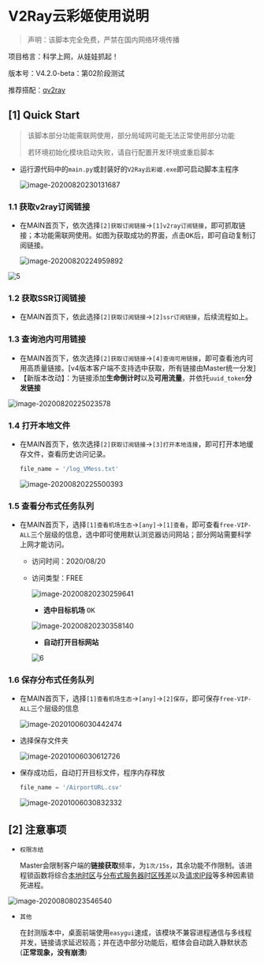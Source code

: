 # V2Ray云彩姬使用说明

> 声明：该脚本完全免费，严禁在国内网络环境传播

项目格言：科学上网，从娃娃抓起！

版本号：V4.2.0-beta：第02阶段测试

推荐搭配：[qv2ray](https://qv2ray.net/)

## [1] Quick Start

> 该脚本部分功能需联网使用，部分局域网可能无法正常使用部分功能
>
> 若环境初始化模块启动失败，请自行配置开发环境或重启脚本

- 运行源代码中的`main.py`或封装好的`V2Ray云彩姬.exe`即可启动脚本主程序

  ![image-20200820230131687](https://i.loli.net/2020/08/20/SUE7cRsaQoudLTk.png)

### 1.1 获取v2ray订阅链接

- 在MAIN首页下，依次选择`[2]获取订阅链接`->`[1]v2ray订阅链接`，即可抓取链接；本功能需联网使用。如图为获取成功的界面，点击<kbd>OK</kbd>后，即可自动复制订阅链接。

  ![image-20200820224959892](https://i.loli.net/2020/10/06/SpYkGOtm5JoCIdH.png)

![5](https://i.loli.net/2020/10/06/dLpg64V5yJnqRc3.png)

### 1.2 获取SSR订阅链接

- 在MAIN首页下，依此选择`[2]获取订阅链接`->`[2]ssr订阅链接`，后续流程如上。


### 1.3 查询池内可用链接

- 在MAIN首页下，依次选择`[2]获取订阅链接`->`[4]查询可用链接`，即可查看池内可用高质量链接。[v4版本客户端不支持选中获取，所有链接由Master统一分发]
- 【新版本改动】：为链接添加**生命倒计时**以及**可用流量**，并依托`uuid_token`**分发链接**

![image-20200820225023578](https://i.loli.net/2020/08/20/KSPwNEU2GaxHAl1.png)

### 1.4 打开本地文件

- 在MAIN首页下，依次选择`[2]获取订阅链接`->`[3]打开本地连接`，即可打开本地缓存文件，查看历史访问记录。

  ```python
  file_name = '/log_VMess.txt'
  ```

  ![image-20200820225500393](https://i.loli.net/2020/08/20/S84kquJiTRUtrCj.png)			

### 1.5 查看分布式任务队列

- 在MAIN首页下，选择`[1]查看机场生态`->`[any]`->`[1]查看`，即可查看`free-VIP-ALL`三个层级的信息，选中即可使用默认浏览器访问网站；部分网站需要科学上网才能访问。

  - 访问时间：2020/08/20

  - 访问类型：FREE

    ![image-20200820230259641](https://i.loli.net/2020/08/20/UNsGA89b5QRXBOx.png)

    - **选中目标机场**   <kbd>OK</kbd>

    ![image-20200820230358140](https://i.loli.net/2020/08/20/xXbUEJjsfe6dylt.png)

    - **自动打开目标网站**

    ![6](https://i.loli.net/2020/10/06/2QoPy7dVbNe3qpf.png)

### 1.6 保存分布式任务队列

- 在MAIN首页下，选择`[1]查看机场生态`->`[any]`->`[2]保存`，即可保存`free-VIP-ALL`三个层级的信息

  ![image-20201006030442474](https://i.loli.net/2020/10/06/irVUoXcjaf82CAx.png)

- 选择保存文件夹

  ![image-20201006030612726](https://i.loli.net/2020/10/06/5uWTN2YxLVzim3o.png)

- 保存成功后，自动打开目标文件，程序内存释放

  ```python
  file_name = '/AirportURL.csv'
  ```

  ![image-20201006030832332](https://i.loli.net/2020/10/06/oqG2nMLfuQavZ9m.png)

## [2] 注意事项

- `权限冻结`

  Master会限制客户端的**链接获取**频率，为`1次/15s`，其余功能不作限制。该进程锁函数将综合<u>本地时区</u>与<u>分布式服务器时区残差</u>以及<u>请求IP段</u>等多种因素锁死进程。

![image-20200808023546540](https://i.loli.net/2020/08/20/AQvIyKTFLg8ERO7.png)

- `其他`

  在封测版本中，桌面前端使用`easygui`速成，该模块不兼容进程通信与多线程并发，链接请求延迟较高；并在选中部分功能后，框体会自动跳入静默状态(**正常现象，没有崩溃**)
